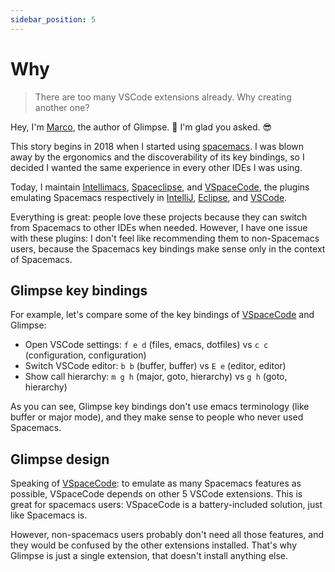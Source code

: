 ```yaml
---
sidebar_position: 5
---
```


# Why

> There are too many VSCode extensions already. Why creating another one?

Hey, I'm [Marco](https://ieni.dev), the author of Glimpse. 👋
I'm glad you asked. 😎

This story begins in 2018 when I started using [spacemacs](https://www.spacemacs.org/).
I was blown away by the ergonomics and the discoverability of its key bindings, so
I decided I wanted the same experience in every other IDEs I was using.

Today, I maintain [Intellimacs](https://github.com/MarcoIeni/intellimacs), [Spaceclipse](https://github.com/MarcoIeni/spaceclipse), and [VSpaceCode],
the plugins emulating Spacemacs respectively in [IntelliJ](https://www.jetbrains.com/), [Eclipse](https://www.eclipse.org/), and [VSCode](https://code.visualstudio.com/).

Everything is great: people love these projects because they can switch from Spacemacs to other IDEs when needed.
However, I have one issue with these plugins: I don't feel like recommending them to non-Spacemacs users, because
the Spacemacs key bindings make sense only in the context of Spacemacs.

## Glimpse key bindings

For example, let's compare some of the key bindings of [VSpaceCode] and Glimpse:

- Open VSCode settings: `f e d` (files, emacs, dotfiles) vs `c c` (configuration, configuration)
- Switch VSCode editor: `b b` (buffer, buffer) vs `E e` (editor, editor)
- Show call hierarchy: `m g h` (major, goto, hierarchy) vs `g h` (goto, hierarchy)

As you can see, Glimpse key bindings don't use emacs terminology (like buffer or major mode),
and they make sense to people who never used Spacemacs.

## Glimpse design

Speaking of [VSpaceCode]: to emulate as many Spacemacs features as possible,
VSpaceCode depends on other 5 VSCode extensions.
This is great for spacemacs users: VSpaceCode is a battery-included solution, just like Spacemacs is.

However, non-spacemacs users probably don't need all those features, and they would be confused by the other extensions installed.
That's why Glimpse is just a single extension, that doesn't install anything else.

[VSpaceCode]: https://github.com/VSpaceCode/VSpaceCode
